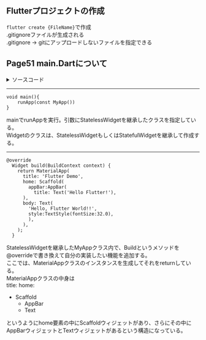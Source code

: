 ## Flutterプロジェクトの作成 
`flutter create {FileName}`で作成  
.gitignoreファイルが生成される  
.gitignore -> gitにアップロードしないファイルを指定できる  
## Page51 main.Dartについて
<details><summary>ソースコード</summary>

```
import 'package:flutter/material.dart';

void main() {
  runApp(const MyApp());
}

class MyApp extends StatelessWidget {
  const MyApp({super.key});

  // This widget is the root of your application.
  @override
  Widget build(BuildContext context) {
    return MaterialApp(
      title: 'Flutter Demo',
      home: Scaffold(
        appBar:AppBar(
          title: Text('Hello Flutter!'),
      ),
      body: Text(
        'Hello, Flutter World!!',
        style:TextStyle(fontSize:32.0),
        ),
      ),
    );
  }
}
```
</details>

---

```
void main(){
    runApp(const MyApp())
}
```

mainでrunAppを実行。引数にStatelessWidgetを継承したクラスを指定している。  
Widgetのクラスは、StatelessWidgetもしくはStatefulWidgetを継承して作成する。  

---
```
@override
  Widget build(BuildContext context) {
    return MaterialApp(
      title: 'Flutter Demo',
      home: Scaffold(
        appBar:AppBar(
          title: Text('Hello Flutter!'),
      ),
      body: Text(
        'Hello, Flutter World!!',
        style:TextStyle(fontSize:32.0),
        ),
      ),
    );
  }
  ```
  StatelessWidgetを継承したMyAppクラス内で、Buildというメソッドを@overrideで書き換えて自分の実装したい機能を追加する。  
  ここでは、MaterialAppクラスのインスタンスを生成してそれをreturnしている。  
  MaterialAppクラスの中身は  
  title: 
  home:
  - Scaffold
    - AppBar
    - Text

というようにhome要素の中にScaffoldウィジェットがあり、さらにその中にAppBarウィジェットとTextウィジェットがあるという構造になっている。  
